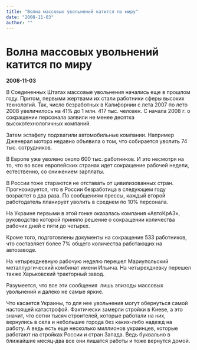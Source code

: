 ```yaml
---
title: "Волна массовых увольнений катится по миру"
date: "2008-11-03"
author: ""
---
```


# Волна массовых увольнений катится по миру

**2008-11-03** 

В Соединенных Штатах массовые увольнения начались еще в прошлом году. Притом, первыми жертвами их стали работники сферы высоких технологий. Так, число безработных в Калифорнии с лета 2007 по лето 2008 увеличилось на 41% до 1 млн. 417 тыс. человек. С начала 2008 г. о сокращении персонала заявили не менее десятка высокотехнологичных компаний.

Затем эстафету подхватили автомобильные компании. Например Дженерал моторз недавно объявила о том, что собирается уволить 74 тыс. сотрудников.

В Европе уже уволено около 600 тыс. работников. И это несмотря на то, что во всех европейских странах идет сокращение рабочей недели, естественно, со снижением зарплаты.

В России тоже стараются не отставать от цивилизованных стран. Прогнозируется, что в России безработица в следующем году возрастет в два раза. По сообщениям прессы, каждый второй работодатель планирует уволить в среднем по 10% персонала.

На Украине первыми в этой гонке оказалась компания «АвтоКрАЗ», руководство которой приняло решение о сокращении количества рабочих дней с пяти до четырех.

Кроме того, подготовлены документы на сокращение 533 работников, что составляет более 7% общего количества работающих на автозаводе.

На четырехдневную рабочую неделю перешел Мариупольский металлургический комбинат имени Ильича. На четырехдневку перешел также Харьковский тракторный завод.

Разумеется, что все эти сообщения ­ лишь эпизоды массовых увольнений и далеко не самые яркие.

Что касается Украины, то для нее увольнения могут обернуться самой настоящей катастрофой. Фактически замерли стройки в Киеве, а это значит, что сотни тысяч строителей, которые работали на них, вернулись в села и небольшие города без каких-либо надежд на работу. А ведь есть еще несколько миллионов украинцев, которые работают на стройках России и стран Запада. Ведь буквально в ближайшие месяц-два все они лишатся работы и тоже вернутся домой.